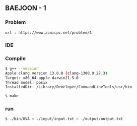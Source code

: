  
## BAEJOON - 1

### Problem        
    url : https://www.acmicpc.net/problem/1

### IDE 

### Compile
```bash
$ g++ --version
Apple clang version 13.0.0 (clang-1300.0.27.3)
Target: x86_64-apple-darwin21.5.0
Thread model: posix
InstalledDir: /Library/Developer/CommandLineTools/usr/bin

$ make
```

### run
```bash
$ ./bin/UVA < ./input/input.txt > ./output/output.txt
```


